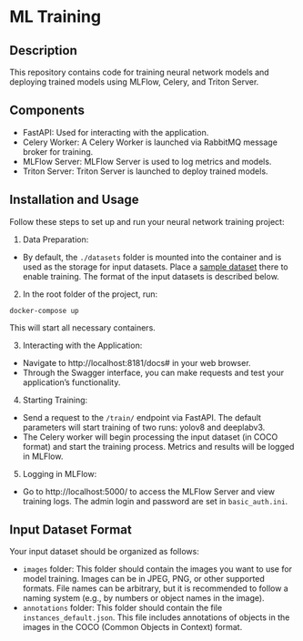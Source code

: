 
# ML Training

## Description

This repository contains code for training neural network models and deploying trained models using MLFlow, Celery, and Triton Server.

## Components

- FastAPI: Used for interacting with the application.
- Celery Worker: A Celery Worker is launched via RabbitMQ message broker for training.
- MLFlow Server: MLFlow Server is used to log metrics and models.
- Triton Server: Triton Server is launched to deploy trained models.

## Installation and Usage

Follow these steps to set up and run your neural network training project:

1. Data Preparation:

- By default, the `./datasets` folder is mounted into the container and is used as the storage for input datasets. Place a [sample dataset](https://disk.yandex.ru/d/1EqFcYBCHdg_AQ) there to enable training. The format of the input datasets is described below.

2. In the root folder of the project, run:
```
docker-compose up
```
This will start all necessary containers.

3. Interacting with the Application:
- Navigate to http://localhost:8181/docs# in your web browser.
- Through the Swagger interface, you can make requests and test your application’s functionality.

4. Starting Training:
- Send a request to the `/train/` endpoint via FastAPI. The default parameters will start training of two runs: yolov8 and deeplabv3.
- The Celery worker will begin processing the input dataset (in COCO format) and start the training process.
Metrics and results will be logged in MLFlow.

5. Logging in MLFlow:
- Go to http://localhost:5000/ to access the MLFlow Server and view training logs. The admin login and password are set in `basic_auth.ini`.

## Input Dataset Format

Your input dataset should be organized as follows:

- `images` folder: This folder should contain the images you want to use for model training. Images can be in JPEG, PNG, or other supported formats. File names can be arbitrary, but it is recommended to follow a naming system (e.g., by numbers or object names in the image).
- `annotations` folder: This folder should contain the file `instances_default.json`. This file includes annotations of objects in the images in the COCO (Common Objects in Context) format.
